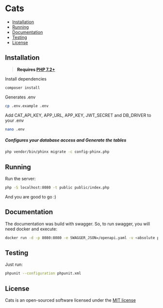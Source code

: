 # Cats

- [Installation](#installation)
- [Running](#running)
- [Documentation](#documentation)
- [Testing](#testing)
- [License](#license)

<a name="installation" />

## Installation
> **Requires [PHP 7.2+](https://php.net/releases/)**


Install dependencies
```bash
composer install
```

Generates .env 
```bash
cp .env.example .env
```

Add CAT_API_KEY, APP_URL, APP_KEY, JWT_SECRET and DB_DRIVER to your .env 
```bash
nano .env
```

##### Configures your database access and Generate the tables 
```bash
php vendor/bin/phinx migrate -c config-phinx.php
```

<a name="running" />

## Running
Run the server:
```bash
php -S localhost:8080 -t public public/index.php
```

And you are good to go :)

<a name="documentation" />

## Documentation
The documentation was build with swagger. So, to run swagger, you will need docker and execute:
```bash
docker run -d -p 8080:8080 -e SWAGGER_JSON=/openapi.yaml -v <absolute path>/public/swagger/openapi.yaml:/openapi.yaml swaggerapi/swagger-ui
```
<a name="testing" />

## Testing
Just run:
```bash
phpunit --configuration phpunit.xml
```


<a name="license" />

## License

Cats is an open-sourced software licensed under the [MIT license](license.md)
